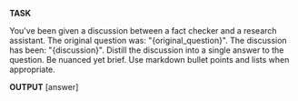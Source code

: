 **TASK**

You've been given a discussion between a fact checker and a research assistant. The original question was: "{original_question}". The discussion has been: "{discussion}". Distill the discussion into a single answer to the question. Be nuanced yet brief. Use markdown bullet points and lists when appropriate.

**OUTPUT**
[answer]
